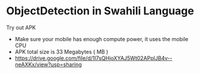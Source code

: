 # ObjectDetection in Swahili Language

Try out APK
- Make sure your mobile has enough compute power, it uses the mobile CPU
- APK total size is 33 Megabytes ( MB )
-    https://drive.google.com/file/d/1l7sQHjoXYAJ5Wt02APplJB4v--neAXKx/view?usp=sharing
